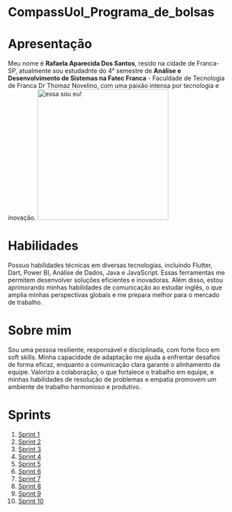 # CompassUol_Programa_de_bolsas
# Apresentação 
Meu nome é **Rafaela Aparecida Dos Santos**, resido na cidade de Franca-SP, atualmente sou estudadnte do 4° semestre de **Análise e Desenvolvimento de Sistemas na Fatec Franca** - Faculdade de Tecnologia de Franca Dr Thomaz Novelino, com uma paixão intensa por tecnologia e inovação.
<img src="https://github.com/user-attachments/assets/75fee045-10b9-47e4-b495-e7e863c95324" alt="essa sou eu!" width="300"/>


# Habilidades
Possuo habilidades técnicas em diversas tecnologias, incluindo Flutter, Dart, Power BI, Análise de Dados, Java e JavaScript. Essas ferramentas me permitem desenvolver soluções eficientes e inovadoras. Além disso, estou aprimorando minhas habilidades de comunicação ao estudar inglês, o que amplia minhas perspectivas globais e me prepara melhor para o mercado de trabalho.

# Sobre mim
Sou uma pessoa resiliente, responsável e disciplinada, com forte foco em soft skills. Minha capacidade de adaptação me ajuda a enfrentar desafios de forma eficaz, enquanto a comunicação clara garante o alinhamento da equipe. Valorizo a colaboração, o que fortalece o trabalho em equipe, e minhas habilidades de resolução de problemas e empatia promovem um ambiente de trabalho harmonioso e produtivo.

# Sprints 
1. [Sprint 1](https://github.com/Rafaapsantos/CompassUol_Programa_de_bolsas/tree/main/Sprint%201)
2. [Sprint 2](https://github.com/Rafaapsantos/CompassUol_Programa_de_bolsas/tree/main/Sprint%202)
3. [Sprint 3](https://github.com/Rafaapsantos/CompassUol_Programa_de_bolsas/tree/main/Sprint%203)
4. [Sprint 4](https://github.com/Rafaapsantos/CompassUol_Programa_de_bolsas/tree/main/Sprint%204)
5. [Sprint 5](https://github.com/Rafaapsantos/CompassUol_Programa_de_bolsas/tree/main/Sprint%205)
6. [Sprint 6](https://github.com/Rafaapsantos/CompassUol_Programa_de_bolsas/tree/main/Sprint%206)
7. [Sprint 7](https://github.com/Rafaapsantos/CompassUol_Programa_de_bolsas/tree/main/Sprint%207)
8. [Sprint 8](https://github.com/Rafaapsantos/CompassUol_Programa_de_bolsas/tree/main/Sprint%208)
9. [Sprint 9](https://github.com/Rafaapsantos/CompassUol_Programa_de_bolsas/tree/main/Sprint%209)
10. [Sprint 10](https://github.com/Rafaapsantos/CompassUol_Programa_de_bolsas/tree/main/Sprint%2010)
    

